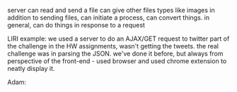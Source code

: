 server can read and send a file
can give other files types like images
in addition to sending files, can initiate a process, can convert things. in general, can do things in response to a request

LIRI example:
we used a server to do an AJAX/GET request to twitter
part of the challenge in the HW assignments, wasn't getting the tweets. the real challenge was in parsing the JSON. we've done it before, but always from perspective of the front-end - used browser and used chrome extension to neatly display it.


Adam: 